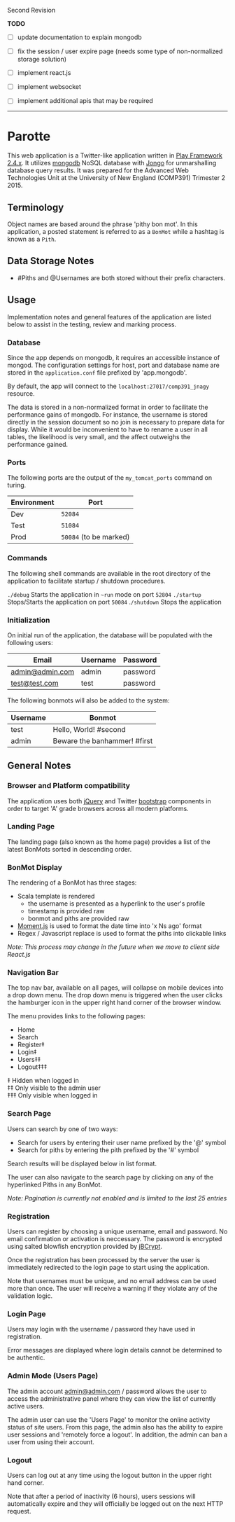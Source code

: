 Second Revision

**TODO**

- [ ] update documentation to explain mongodb
- [ ] fix the session / user expire page (needs some type of non-normalized storage solution)
- [ ] implement react.js
- [ ] implement websocket
- [ ] implement additional apis that may be required


---------------------------------

# Parotte
This web application is a Twitter-like application written in [Play
Framework 2.4.x](https://playframework.com).  It utilizes [mongodb](http://www.mongodb.org)
NoSQL database with [Jongo](http://jongo.org) for unmarshalling database query results. It was
prepared for the Advanced Web Technologies Unit at the University
of New England (COMP391) Trimester 2 2015.

## Terminology
Object names are based around the phrase 'pithy bon mot'.  In this
application, a posted statement is referred to as a `BonMot` while
a hashtag is known as a `Pith`.

## Data Storage Notes
 - #Piths and @Usernames are both stored without their prefix characters.

## Usage
Implementation notes and general features of the application are listed
below to assist in the testing, review and marking process.

### Database
Since the app depends on mongodb, it requires an accessible instance of
mongod.  The configuration settings for host, port and database name
are stored in the `application.conf` file prefixed by 'app.mongodb'.

By default, the app will connect to the `localhost:27017/comp391_jnagy`
resource.

The data is stored in a non-normalized format in order to facilitate the
performance gains of mongodb.  For instance, the username is stored directly
in the session document so no join is necessary to prepare data for display.
While it would be inconvenient to have to rename a user in all tables, the
likelihood is very small, and the affect outweighs the performance gained.

### Ports
The following ports are the output of the `my_tomcat_ports` command on
turing.  

Environment | Port
------------|------------------------
Dev         |	`52084`
Test        |	`51084`
Prod        |	`50084` (to be marked)  

### Commands
The following shell commands are available in the root directory of the
application to facilitate startup / shutdown procedures.

`./debug`       Starts the application in `~run` mode on port `52804`
`./startup`	    Stops/Starts the application on port `50084`
.`/shutdown`	  Stops the application

### Initialization
On initial run of the application, the database will be populated with the
following users:

Email             | Username | Password
------------------|----------|----------
admin@admin.com   | admin    | password
test@test.com     | test     | password

The following bonmots will also be added to the system:

Username  | Bonmot
----------|-------------------
test      | Hello, World! #second
admin     | Beware the banhammer! #first

## General Notes

### Browser and Platform compatibility
The application uses both [jQuery](https://jquery.com/) and Twitter
[bootstrap](https://getbootstrap.com) components in order
to target 'A' grade browsers across all modern platforms.

### Landing Page
The landing page (also known as the home page) provides a list of the
latest BonMots sorted in descending order.  

### BonMot Display
The rendering of a BonMot has three stages:

- Scala template is rendered
  - the username is presented as a hyperlink to the user's profile
  - timestamp is provided raw
  - bonmot and piths are provided raw
- [Moment.js](https://momentjs.com) is used to format the date time into 'x Ns ago' format
- Regex / Javascript replace is used to format the piths into clickable links

_Note: This process may change in the future when we move to client side React.js_

### Navigation Bar
The top nav bar, available on all pages, will collapse on mobile devices
into a drop down menu.  The drop down menu is triggered when the user
clicks the hamburger icon in the upper right hand corner of the browser window.

The menu provides links to the following pages:
- Home
- Search
- Register‡
- Login‡
- Users‡‡
- Logout‡‡‡

‡   Hidden when logged in  
‡‡  Only visible to the admin user  
‡‡‡ Only visible when logged in  

### Search Page
Users can search by one of two ways:

- Search for users by entering their user name prefixed by the '@' symbol
- Search for piths by entering the pith prefixed by the '#' symbol

Search results will be displayed below in list format.

The user can also navigate to the search page by clicking on any of the hyperlinked
Piths in any BonMot.

_Note: Pagination is currently not enabled and is limited to the last 25 entries_

### Registration
Users can register by choosing a unique username, email and password.  No email confirmation
or activation is neccessary.  The password is encrypted using salted blowfish encryption
provided by [jBCrypt](http://www.mindrot.org/projects/jBCrypt/).

Once the registration has been processed by the server the user is immediately
redirected to the login page to
start using the application.

Note that usernames must be unique, and no email address can be used more than once.  The user
will receive a warning if they violate any of the validation logic.

### Login Page
Users may login with the username / password they have used in registration.

Error messages are displayed where login details cannot be determined to be authentic.

### Admin Mode (Users Page)
The admin account admin@admin.com / password allows the user to access the
administrative panel where they can view the list of currently active users.

The admin user can use the 'Users Page' to monitor the online activity status
of site users.  From this page, the admin also has the ability to expire user sessions and
'remotely force a logout'. In addition, the admin can ban a user from using their account.

### Logout
Users can log out at any time using the logout button in the upper right hand corner.

Note that after a period of inactivity (6 hours), users sessions will automatically expire and they will officially be logged out on the next HTTP request.
